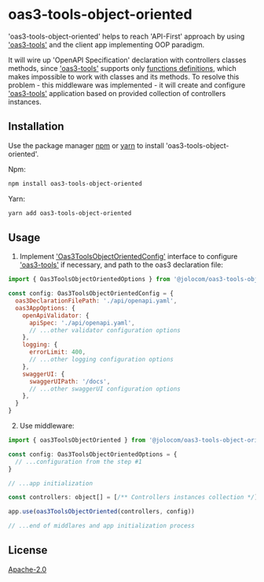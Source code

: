 # oas3-tools-object-oriented

'oas3-tools-object-oriented' helps to reach 'API-First' approach by using ['oas3-tools'][1]
and the client app implementing OOP paradigm.

It will wire up 'OpenAPI Specification' declaration with controllers classes methods, since ['oas3-tools'][1]
supports only [functions definitions][2], which makes impossible to work with classes and its methods.
To resolve this problem - this middleware was implemented - it will create and configure ['oas3-tools'][1] application
based on provided collection of controllers instances.

## Installation

Use the package manager [npm](https://www.npmjs.com/) or [yarn](https://yarnpkg.com/)
to install 'oas3-tools-object-oriented'.

Npm:
```bash
npm install oas3-tools-object-oriented
```

Yarn:
```bash
yarn add oas3-tools-object-oriented
```

## Usage

1. Implement ['Oas3ToolsObjectOrientedConfig'][3] interface to configure ['oas3-tools'][1] if necessary,
and path to the oas3 declaration file:

```javascript
import { Oas3ToolsObjectOrientedOptions } from '@jolocom/oas3-tools-object-oriented'

const config: Oas3ToolsObjectOrientedConfig = {
  oas3DeclarationFilePath: './api/openapi.yaml',
  oas3AppOptions: {
    openApiValidator: {
      apiSpec: './api/openapi.yaml',
      // ...other validator configuration options
    },
    logging: {
      errorLimit: 400,
      // ...other logging configuration options
    },
    swaggerUI: {
      swaggerUIPath: '/docs',
      // ...other swaggerUI configuration options
    },
  }
}
```

2. Use middleware: 

```javascript
import { oas3ToolsObjectOriented } from '@jolocom/oas3-tools-object-oriented'

const config: Oas3ToolsObjectOrientedOptions = {
  // ...configuration from the step #1
}

// ...app initialization

const controllers: object[] = [/** Controllers instances collection */]

app.use(oas3ToolsObjectOriented(controllers, config))

// ...end of middlares and app initialization process
```

## License
[Apache-2.0][4]

[1]: https://github.com/bug-hunters/oas3-tools
[2]: https://github.com/apigee-127/swagger-tools/blob/master/docs/Middleware.md#swaggerrouteroptions
[3]: https://github.com/jolocom/oas3-tools-object-oriented/blob/main/src/interfaces.ts#L9-L13
[4]: https://www.apache.org/licenses/LICENSE-2.0.txt
